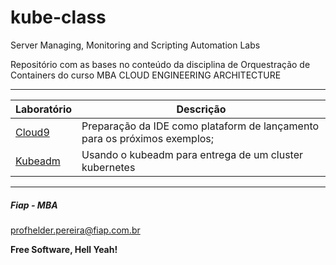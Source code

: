 # kube-class
Server Managing, Monitoring and Scripting Automation Labs

Repositório com as bases no conteúdo da disciplina de Orquestração de Containers do curso MBA CLOUD ENGINEERING ARCHITECTURE


---

| Laboratório       | Descrição |
|-------------------|-----------|
| [Cloud9](https://github.com/fiapdevops/kune-class/tree/main/cloud9) | Preparação da IDE como plataform de lançamento para os próximos exemplos; |
| [Kubeadm](https://github.com/fiapdevops/kune-class/tree/main/kubeadm) | Usando o kubeadm para entrega de um cluster kubernetes |

---

##### Fiap - MBA
profhelder.pereira@fiap.com.br

**Free Software, Hell Yeah!**

